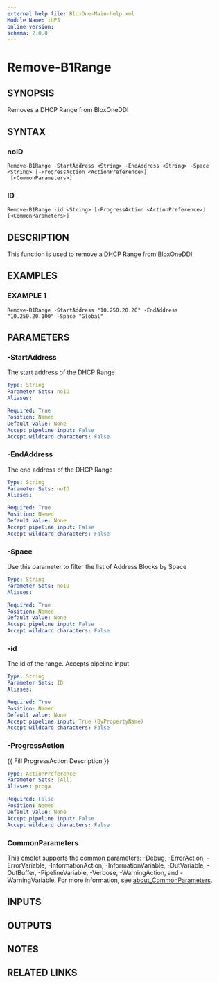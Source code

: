 ```yaml
---
external help file: BloxOne-Main-help.xml
Module Name: ibPS
online version:
schema: 2.0.0
---
```


# Remove-B1Range

## SYNOPSIS
Removes a DHCP Range from BloxOneDDI

## SYNTAX

### noID
```
Remove-B1Range -StartAddress <String> -EndAddress <String> -Space <String> [-ProgressAction <ActionPreference>]
 [<CommonParameters>]
```

### ID
```
Remove-B1Range -id <String> [-ProgressAction <ActionPreference>] [<CommonParameters>]
```

## DESCRIPTION
This function is used to remove a DHCP Range from BloxOneDDI

## EXAMPLES

### EXAMPLE 1
```
Remove-B1Range -StartAddress "10.250.20.20" -EndAddress "10.250.20.100" -Space "Global"
```

## PARAMETERS

### -StartAddress
The start address of the DHCP Range

```yaml
Type: String
Parameter Sets: noID
Aliases:

Required: True
Position: Named
Default value: None
Accept pipeline input: False
Accept wildcard characters: False
```

### -EndAddress
The end address of the DHCP Range

```yaml
Type: String
Parameter Sets: noID
Aliases:

Required: True
Position: Named
Default value: None
Accept pipeline input: False
Accept wildcard characters: False
```

### -Space
Use this parameter to filter the list of Address Blocks by Space

```yaml
Type: String
Parameter Sets: noID
Aliases:

Required: True
Position: Named
Default value: None
Accept pipeline input: False
Accept wildcard characters: False
```

### -id
The id of the range.
Accepts pipeline input

```yaml
Type: String
Parameter Sets: ID
Aliases:

Required: True
Position: Named
Default value: None
Accept pipeline input: True (ByPropertyName)
Accept wildcard characters: False
```

### -ProgressAction
{{ Fill ProgressAction Description }}

```yaml
Type: ActionPreference
Parameter Sets: (All)
Aliases: proga

Required: False
Position: Named
Default value: None
Accept pipeline input: False
Accept wildcard characters: False
```

### CommonParameters
This cmdlet supports the common parameters: -Debug, -ErrorAction, -ErrorVariable, -InformationAction, -InformationVariable, -OutVariable, -OutBuffer, -PipelineVariable, -Verbose, -WarningAction, and -WarningVariable. For more information, see [about_CommonParameters](http://go.microsoft.com/fwlink/?LinkID=113216).

## INPUTS

## OUTPUTS

## NOTES

## RELATED LINKS
